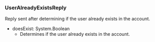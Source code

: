 ### UserAlreadyExistsReply
Reply sent after determining if the user already exists in the account.

- doesExist: System.Boolean
  - Determines if the user already exists in the account.
